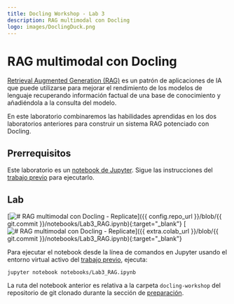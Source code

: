 ```yaml
---
title: Docling Workshop - Lab 3
description: RAG multimodal con Docling
logo: images/DoclingDuck.png
---
```


# RAG multimodal con Docling

[Retrieval Augmented Generation (RAG)](https://research.ibm.com/blog/retrieval-augmented-generation-RAG) es un patrón de aplicaciones de IA que puede utilizarse para mejorar el rendimiento de los modelos de lenguaje recuperando información factual de una base de conocimiento y añadiéndola a la consulta del modelo.

En este laboratorio combinaremos las habilidades aprendidas en los dos laboratorios anteriores para construir un sistema RAG potenciado con Docling.

## Prerrequisitos

Este laboratorio es un [notebook de Jupyter](https://jupyter.org/). Sigue las instrucciones del [trabajo previo](../pre-work/README.md) para ejecutarlo.

## Lab

<!-- Con Replicate -->

[![# RAG multimodal con Docling - Replicate](https://badgen.net/badge/icon/github?icon=github&label=Ver%20en "Ver en GitHub")]({{ config.repo_url }}/blob/{{ git.commit }}/notebooks/Lab3_RAG.ipynb){:target="_blank"}
[![# RAG multimodal con Docling - Replicate](https://colab.research.google.com/assets/colab-badge.svg "Abrir en Colab")]({{ extra.colab_url }}/blob/{{ git.commit }}/notebooks/Lab3_RAG.ipynb){:target="_blank"}

<!-- Con LM Studio

[![# RAG multimodal con Docling - LM Studio](https://badgen.net/badge/icon/github?icon=github&label=Ver%20en "Ver en GitHub")]({{ config.repo_url }}/blob/{{ git.commit }}/notebooks/LM Studio RAG.ipynb){:target="_blank"}
[![# RAG multimodal con Docling - LM Studio](https://colab.research.google.com/assets/colab-badge.svg "Abrir en Colab")]({{ extra.colab_url }}/blob/{{ git.commit }}/notebooks/LM Studio RAG.ipynb){:target="_blank"} -->

Para ejecutar el notebook desde la línea de comandos en Jupyter usando el entorno virtual activo del [trabajo previo](../pre-work/README.md#instalar-jupyter), ejecuta:

```shell
jupyter notebook notebooks/Lab3_RAG.ipynb
```

La ruta del notebook anterior es relativa a la carpeta `docling-workshop` del repositorio de git clonado durante la sección de [preparación](../pre-work/README.md#clonar-el-repositorio-de-la-workshop-de-docling).